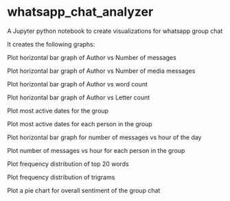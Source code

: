 # whatsapp_chat_analyzer
A Jupyter python notebook to create visualizations for whatsapp group chat

It creates the following graphs:

Plot horizontal bar graph of Author vs Number of messages

Plot horizontal bar graph of Author vs Number of media messages

Plot horizontal bar graph of Author vs word count

Plot horizontal bar graph of Author vs Letter count

Plot most active dates for the group

Plot most active dates for each person in the group

Plot horizontal bar graph for number of messages vs hour of the day

Plot number of messages vs hour for each person in the group

Plot frequency distribution of top 20 words

Plot frequency distribution of trigrams

Plot a pie chart for overall sentiment of the group chat
